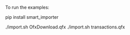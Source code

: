 To run the examples:

pip install smart_importer

./import.sh OfxDownload.qfx
./import.sh transactions.qfx
